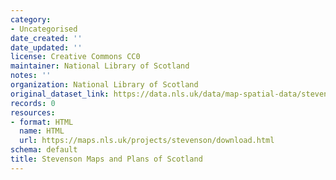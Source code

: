 ```yaml
---
category:
- Uncategorised
date_created: ''
date_updated: ''
license: Creative Commons CC0
maintainer: National Library of Scotland
notes: ''
organization: National Library of Scotland
original_dataset_link: https://data.nls.uk/data/map-spatial-data/stevenson-maps-and-plans/
records: 0
resources:
- format: HTML
  name: HTML
  url: https://maps.nls.uk/projects/stevenson/download.html
schema: default
title: Stevenson Maps and Plans of Scotland
---
```


